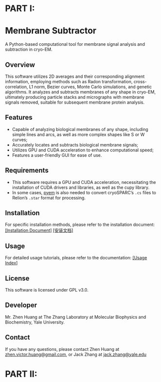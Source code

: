 # PART I:  
# Membrane Subtractor

A Python-based computational tool for membrane signal analysis and subtraction in cryo-EM.

## Overview

This software utilizes 2D averages and their corresponding alignment information, employing methods such as Radon transformation, cross-correlation, L1 norm, Bezier curves, Monte Carlo simulations, and genetic algorithms. It analyzes and subtracts membranes of any shape in cryo-EM, ultimately producing particle stacks and micrographs with membrane signals removed, suitable for subsequent membrane protein analysis.

## Features

* Capable of analyzing biological membranes of any shape, including simple lines and arcs, as well as more complex shapes like S or W curves;
* Accurately locates and subtracts biological membrane signals;
* Utilizes GPU and CUDA acceleration to enhance computational speed;
* Features a user-friendly GUI for ease of use.

## Requirements

* This software requires a GPU and CUDA acceleration, necessitating the installation of CUDA drivers and libraries, as well as the cupy library.
* In some cases, [pyem](https://github.com/asarnow/pyem) is also needed to convert cryoSPARC’s `.cs` files to Relion’s `.star` format for processing.

## Installation

For specific installation methods, please refer to the installation document: [[Installation Document]](./doc/en/Installation_en.md) [[安装文档]](./doc/zh-CN/Installation_zh-CN.md)

## Usage

For detailed usage tutorials, please refer to the documentation: [[Usage Index]](./doc/index.md)

## License

This software is licensed under GPL v3.0.

## Developer

Mr. Zhen Huang at The Zhang Laboratory at Molecular Biophysics and Biochemistry, Yale University.

## Contact

If you have any questions, please contact Zhen Huang at zhen.victor.huang@gmail.com, or Jack Zhang at jack.zhang@yale.edu

# #####################################################################################################################
# PART II:  
